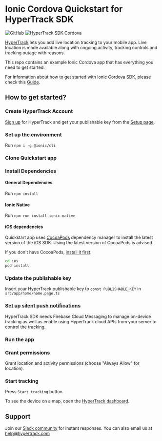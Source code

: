 # Ionic Cordova Quickstart for HyperTrack SDK

![GitHub](https://img.shields.io/github/license/hypertrack/quickstart-ionic.svg) 
![HyperTrack SDK Cordova](https://img.shields.io/npm/v/cordova-plugin-hypertrack-v3.svg) 
 
[HyperTrack](https://www.hypertrack.com/) lets you add live location tracking to your mobile app. Live location is made available along with ongoing activity, tracking controls and tracking outage with reasons. 

This repo contains an example Ionic Cordova app that has everything you need to get started.

For information about how to get started with Ionic Cordova SDK, please check this [Guide](https://www.hypertrack.com/docs/install-sdk-ionic).

## How to get started?

### Create HyperTrack Account

[Sign up](https://dashboard.hypertrack.com/signup) for HyperTrack and get your publishable key from the [Setup page](https://dashboard.hypertrack.com/setup).

### Set up the environment

Run
`npm i -g @ionic/cli`

### Clone Quickstart app

### Install Dependencies

#### General Dependencies

Run `npm install`

#### Ionic Native

Run `npm run install-ionic-native`

#### iOS dependencies

Quickstart app uses [CocoaPods](https://cocoapods.org/) dependency manager to install the latest version of the iOS SDK. Using the latest version of CocoaPods is advised.

If you don't have CocoaPods, [install it first](https://guides.cocoapods.org/using/getting-started.html#installation).

```sh
cd ios
pod install
```

### Update the publishable key

Insert your HyperTrack publishable key to `const PUBLISHABLE_KEY` in `src/app/home/home.page.ts`

### [Set up silent push notifications](https://hypertrack.com/docs/install-sdk-ionic/#step-4-set-up-silent-push-notifications)

HyperTrack SDK needs Firebase Cloud Messaging to manage on-device tracking as well as enable using HyperTrack cloud APIs from your server to control the tracking.

### Run the app

### Grant permissions

Grant location and activity permissions (choose "Always Allow" for location).

### Start tracking

Press `Start tracking` button.

To see the device on a map, open the [HyperTrack dashboard](https://dashboard.hypertrack.com/).

## Support

Join our [Slack community](https://join.slack.com/t/hypertracksupport/shared_invite/enQtNDA0MDYxMzY1MDMxLTdmNDQ1ZDA1MTQxOTU2NTgwZTNiMzUyZDk0OThlMmJkNmE0ZGI2NGY2ZGRhYjY0Yzc0NTJlZWY2ZmE5ZTA2NjI) for instant responses. You can also email us at help@hypertrack.com
